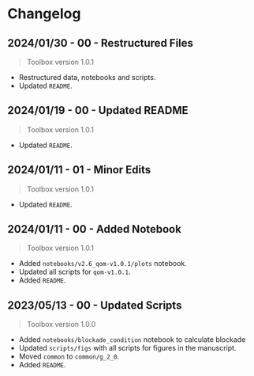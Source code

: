# Changelog

## 2024/01/30 - 00 - Restructured Files
> Toolbox version 1.0.1
* Restructured data, notebooks and scripts.
* Updated `README`.

## 2024/01/19 - 00 - Updated README
> Toolbox version 1.0.1
* Updated `README`.

## 2024/01/11 - 01 - Minor Edits
> Toolbox version 1.0.1
* Updated `README`.

## 2024/01/11 - 00 - Added Notebook
> Toolbox version 1.0.1
* Added `notebooks/v2.6_qom-v1.0.1/plots` notebook.
* Updated all scripts for `qom-v1.0.1`.
* Added `README`.

## 2023/05/13 - 00 - Updated Scripts
> Toolbox version 1.0.0
* Added `notebooks/blockade_condition` notebook to calculate blockade
* Updated `scripts/figs` with all scripts for figures in the manuscript.
* Moved `common` to `common/g_2_0`.
* Added `README`.